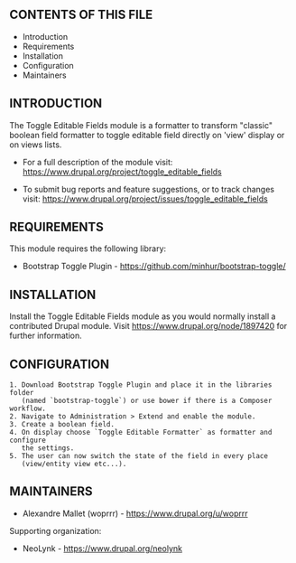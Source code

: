 CONTENTS OF THIS FILE
---------------------

 * Introduction
 * Requirements
 * Installation
 * Configuration
 * Maintainers


INTRODUCTION
------------

The Toggle Editable Fields module is a formatter to transform "classic" boolean
field formatter to toggle editable field directly on 'view' display or on views
lists.

 * For a full description of the module visit:
   https://www.drupal.org/project/toggle_editable_fields

 * To submit bug reports and feature suggestions, or to track changes visit:
   https://www.drupal.org/project/issues/toggle_editable_fields


REQUIREMENTS
------------

This module requires the following library:

 * Bootstrap Toggle Plugin - https://github.com/minhur/bootstrap-toggle/


INSTALLATION
------------

Install the Toggle Editable Fields module as you would normally install a
contributed Drupal module. Visit https://www.drupal.org/node/1897420 for further
information.


CONFIGURATION
-------------

    1. Download Bootstrap Toggle Plugin and place it in the libraries folder
       (named `bootstrap-toggle`) or use bower if there is a Composer workflow.
    2. Navigate to Administration > Extend and enable the module.
    3. Create a boolean field.
    4. On display choose `Toggle Editable Formatter` as formatter and configure
       the settings.
    5. The user can now switch the state of the field in every place
       (view/entity view etc...).


MAINTAINERS
-----------

 * Alexandre Mallet (woprrr) - https://www.drupal.org/u/woprrr

Supporting organization:

 * NeoLynk - https://www.drupal.org/neolynk